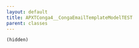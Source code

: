 ```yaml
---
layout: default
title: APXTConga4__CongaEmailTemplateModelTEST
parent: classes
---
```


```(hidden)```
